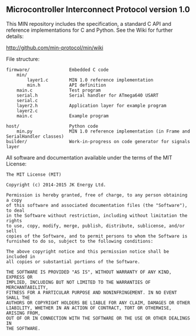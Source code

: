 ## Microcontroller Interconnect Protocol version 1.0

This MIN repository includes the specification, a standard C API and
reference implementations for C and Python. See the Wiki for further
details:

http://github.com/min-protocol/min/wiki

File structure:

	firmware/				Embedded C code
		min/			
			layer1.c		MIN 1.0 reference implementation
			min.h			API definition
		main.c				Test program
		serial.h			Serial handler for ATmega640 USART
		serial.c
		layer2.h			Application layer for example program
		layer2.c
		main.c				Example program
			
	host/					Python code
		min.py				MIN 1.0 reference implementation (in Frame and SerialHandler classes)
	builder/				Work-in-progress on code generator for signals layer

All software and documentation available under the terms of the MIT License:

	The MIT License (MIT)
	
	Copyright (c) 2014-2015 JK Energy Ltd.
	
	Permission is hereby granted, free of charge, to any person obtaining a copy
	of this software and associated documentation files (the "Software"), to deal
	in the Software without restriction, including without limitation the rights
	to use, copy, modify, merge, publish, distribute, sublicense, and/or sell
	copies of the Software, and to permit persons to whom the Software is
	furnished to do so, subject to the following conditions:
	
	The above copyright notice and this permission notice shall be included in
	all copies or substantial portions of the Software.
	
	THE SOFTWARE IS PROVIDED "AS IS", WITHOUT WARRANTY OF ANY KIND, EXPRESS OR
	IMPLIED, INCLUDING BUT NOT LIMITED TO THE WARRANTIES OF MERCHANTABILITY,
	FITNESS FOR A PARTICULAR PURPOSE AND NONINFRINGEMENT. IN NO EVENT SHALL THE
	AUTHORS OR COPYRIGHT HOLDERS BE LIABLE FOR ANY CLAIM, DAMAGES OR OTHER
	LIABILITY, WHETHER IN AN ACTION OF CONTRACT, TORT OR OTHERWISE, ARISING FROM,
	OUT OF OR IN CONNECTION WITH THE SOFTWARE OR THE USE OR OTHER DEALINGS IN
	THE SOFTWARE.


